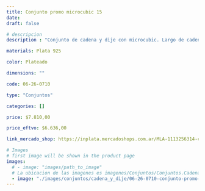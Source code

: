 ```yaml
---
title: Conjunto promo microcubic 15
date: 
draft: false

# descripcion
description : "Conjunto de cadena y dije con microcubic. Largo de cadena 40, 45 o 50 cm a elección"

materials: Plata 925

color: Plateado

dimensions: ""

code: 06-26-0710

type: "Conjuntos"

categories: []

price: $7.810,00

price_eftvo: $6.636,00

link_mercado_shop: https://inplata.mercadoshops.com.ar/MLA-1113256314-conjunto-promo-microcubic-15-_JM

# Images
# first image will be shown in the product page
images:
  # - image: "images/path_to_image"
  # La ubicacion de las imagenes es imagenes/Conjuntos/Conjuntos.Cadena y Dije/06-26-0710-conjunto-promo-microcubic-15
  - image: "./images/conjuntos/cadena_y_dije/06-26-0710-conjunto-promo-microcubic-15.jpg"
---
```

